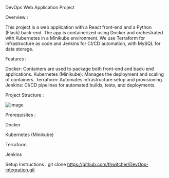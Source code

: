 DevOps Web Application Project

Overview : 

This project is a web application with a React front-end and a Python (Flask) back-end.
The app is containerized using Docker and orchestrated with Kubernetes in a Minikube environment.
We use Terraform for infrastructure as code and Jenkins for CI/CD automation, with MySQL for data storage.

Features : 

Docker: Containers are used to package both front-end and back-end applications.
Kubernetes (Minikube): Manages the deployment and scaling of containers.
Terraform: Automates infrastructure setup and provisioning.
Jenkins: CI/CD pipelines for automated builds, tests, and deployments.

Project Structure : 

![image](https://github.com/user-attachments/assets/e41577ab-cbf7-4636-9745-3b462489b1d2)

Prerequisites : 

Docker

Kubernetes (Minikube)

Terraform

Jenkins

Setup Instructions : 
git clone https://github.com/thwitcher/DevOps-integration.git

